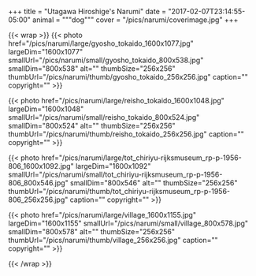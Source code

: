 +++
title = "Utagawa Hiroshige's Narumi"
date = "2017-02-07T23:14:55-05:00"
animal = """dog"""
cover = "/pics/narumi/coverimage.jpg"
+++

{{< wrap >}}
{{< photo href="/pics/narumi/large/gyosho_tokaido_1600x1077.jpg" largeDim="1600x1077" smallUrl="/pics/narumi/small/gyosho_tokaido_800x538.jpg" smallDim="800x538" alt="" thumbSize="256x256" thumbUrl="/pics/narumi/thumb/gyosho_tokaido_256x256.jpg" caption="" copyright="" >}}

{{< photo href="/pics/narumi/large/reisho_tokaido_1600x1048.jpg" largeDim="1600x1048" smallUrl="/pics/narumi/small/reisho_tokaido_800x524.jpg" smallDim="800x524" alt="" thumbSize="256x256" thumbUrl="/pics/narumi/thumb/reisho_tokaido_256x256.jpg" caption="" copyright="" >}}

{{< photo href="/pics/narumi/large/tot_chiriyu-rijksmuseum_rp-p-1956-806_1600x1092.jpg" largeDim="1600x1092" smallUrl="/pics/narumi/small/tot_chiriyu-rijksmuseum_rp-p-1956-806_800x546.jpg" smallDim="800x546" alt="" thumbSize="256x256" thumbUrl="/pics/narumi/thumb/tot_chiriyu-rijksmuseum_rp-p-1956-806_256x256.jpg" caption="" copyright="" >}}

{{< photo href="/pics/narumi/large/village_1600x1155.jpg" largeDim="1600x1155" smallUrl="/pics/narumi/small/village_800x578.jpg" smallDim="800x578" alt="" thumbSize="256x256" thumbUrl="/pics/narumi/thumb/village_256x256.jpg" caption="" copyright="" >}}

{{< /wrap >}}